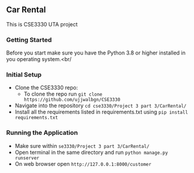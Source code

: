 ## Car Rental 
This is CSE3330 UTA project 

### Getting Started
Before you start make sure you have the Python 3.8 or higher installed in you operating system.<br/

### Initial Setup 
* Clone the CSE3330 repo:
    * To clone the repo run ```git clone https://github.com/ujjwalbgn/CSE3330 ```
* Navigate into the repository  ```cd cse3330/Project 3 part 3/CarRental/```
* Install all the requirements listed in requirements.txt using ```pip install requirements.txt ``` 

### Running the Application
* Make sure within ```se3330/Project 3 part 3/CarRental/``` 
* Open terminal in the same directory and run ```python manage.py runserver```
* On web browser open ```http://127.0.0.1:8000/customer```